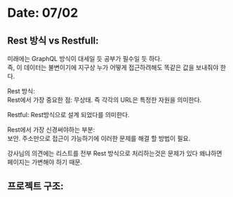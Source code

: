 # Date: 07/02

## Rest 방식 vs Restfull:
미래에는 GraphQL 방식이 대세일 듯 공부가 필수일 듯 하다.    
즉, 이 데이터는 불변이기에 지구상 누가 어떻게 접근하려해도 똑같은 값을 보내줘야 한다.  

Rest 방식:  
Rest에서 가장 중요한 점: 무상태. 즉 각각의 URL은 특정한 자원을 의미한다.  

Restful:
Rest방식으로 설계 되었다를 의미한다.  

Rest에서 가장 신경써야하는 부분:   
보안. 주소만으로 접근이 가능하기에 이러한 문제를 해결 할 방법이 필요.  

강사님의 의견에는 리스트를 전부 Rest 방식으로 처리하는것은 문제가 있다 왜냐하면 페이지는 가변해야 하기 때문.  


## 프로젝트 구조:



